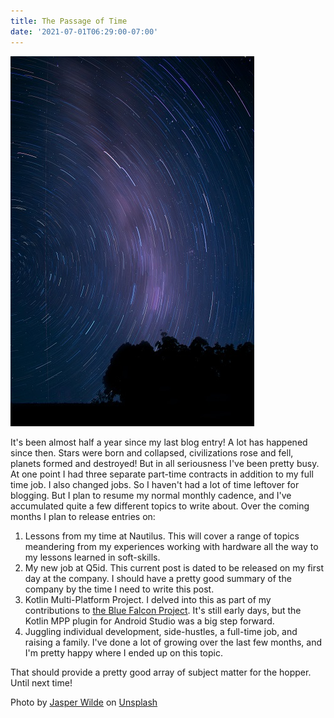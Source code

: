 ```yaml
---
title: The Passage of Time
date: '2021-07-01T06:29:00-07:00'
---
```

![Time](/assets/images/time.jpg)

It's been almost half a year since my last blog entry!  A lot has happened since then.  Stars were born and collapsed, civilizations rose and fell, planets formed and destroyed!  But in all seriousness I've been pretty busy.  At one point I had three separate part-time contracts in addition to my full time job.  I also changed jobs.  So I haven't had a lot of time leftover for blogging.  But I plan to resume my normal monthly cadence, and I've accumulated quite a few different topics to write about.  Over the coming months I plan to release entries on:

1. Lessons from my time at Nautilus.  This will cover a range of topics meandering from my experiences working with hardware all the way to my lessons learned in soft-skills. 
2. My new job at Q5id.  This current post is dated to be released on my first day at the company.  I should have a pretty good summary of the company by the time I need to write this post.
3. Kotlin Multi-Platform Project.  I delved into this as part of my contributions to <a href="https://github.com/Reedyuk/blue-falcon">the Blue Falcon Project</a>.  It's still early days, but the Kotlin MPP plugin for Android Studio was a big step forward.
4. Juggling individual development, side-hustles, a full-time job, and raising a family.  I've done a lot of growing over the last few months, and I'm pretty happy where I ended up on this topic.

That should provide a pretty good array of subject matter for the hopper.  Until next time!

Photo by <a href="https://unsplash.com/@jasperwilde?utm_source=unsplash&utm_medium=referral&utm_content=creditCopyText">Jasper Wilde</a> on <a href="https://unsplash.com/s/photos/galaxy?utm_source=unsplash&utm_medium=referral&utm_content=creditCopyText">Unsplash</a>
